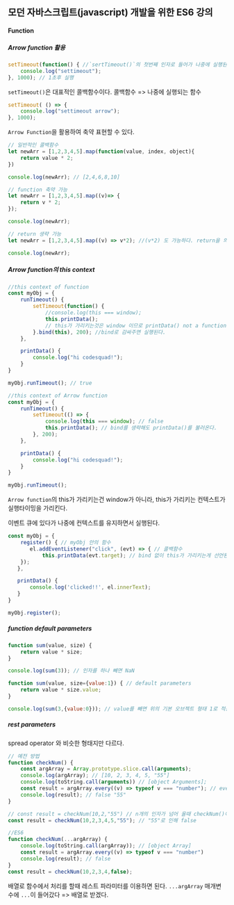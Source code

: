 ## 모던 자바스크립트(javascript) 개발을 위한 ES6 강의

#### Function

##### Arrow function 활용

```js
setTimeout(function() { //`sertTimeout()`의 첫번째 인자로 들어가 나중에 실행된다.
    console.log("settimeout");
}, 1000); // 1초후 실행
```

`setTimeout()`은 대표적인 콜백함수이다.
콜백함수 => 나중에 실행되는 함수

```js
setTimeout( () => {
    console.log("settimeout arrow");
}, 1000);
```

`Arrow Function`을 활용하여 축약 표현할 수 있다.

```js
// 일반적인 콜백함수
let newArr = [1,2,3,4,5].map(function(value, index, object){
    return value * 2;
})

console.log(newArr); // [2,4,6,8,10]
```

```js
// function 축약 가능
let newArr = [1,2,3,4,5].map((v)=> {
    return v * 2;
});

console.log(newArr);
```

```js
// return 생략 가능
let newArr = [1,2,3,4,5].map((v) => v*2); //(v*2) 도 가능하다. return을 의미한다.

console.log(newArr);
```

##### Arrow function의 this context

```js
//this context of function
const myObj = {
    runTimeout() {
        setTimeout(function() {
            //console.log(this === window);
            this.printData();
            // this가 가리키는것은 window 이므로 printData() not a function error
        }.bind(this), 200); //bind로 감싸주면 실행된다.
    },

    printData() {
        console.log("hi codesquad!");
    }
}

myObj.runTimeout(); // true
```

```js
//this context of Arrow function
const myObj = {
    runTimeout() {
        setTimeout(() => {
            console.log(this === window); // false
            this.printData(); // bind를 생략해도 printData()를 불러온다.
        }, 200);
    },

    printData() {
        console.log("hi codesquad!");
    }
}

myObj.runTimeout();
```

`Arrow function`의 this가 가리키는건 window가 아니라,
this가 가리키는 컨텍스트가 실행타이밍을 가리킨다.

이벤트 큐에 있다가 나중에 컨텍스트를 유지하면서 실행된다.

```js
const myObj = {
    register() { // myObj 안의 함수
       el.addEventListener("click", (evt) => { // 콜백함수
           this.printData(evt.target); // bind 없이 this가 가리키는게 선언된 부분을 가리킨다.
    });
   },

   printData() {
       console.log('clicked!!', el.innerText);
   } 
}

myObj.register();
```

##### function default parameters

```js
function sum(value, size) {
    return value * size;
}

console.log(sum(3)); // 인자를 하나 빼면 NaN
```

```js
function sum(value, size={value:1}) { // default parameters
    return value * size.value;
}

console.log(sum(3,{value:0})); // value를 빼면 위의 기본 오브젝트 형태 1로 적용된다.
```

##### rest parameters
spread operator 와 비슷한 형태지만 다르다.

```js
// 예전 방법
function checkNum() {
    const argArray = Array.prototype.slice.call(arguments);
    console.log(argArray); // [10, 2, 3, 4, 5, "55"]
    console.log(toString.call(arguments)) // [object Arguments];
    const result = argArray.every((v) => typeof v === "number"); // every는 값이 true일때만 true를 반환한다.
    console.log(result); // false "55"
}

// const result = checkNum(10,2,"55") // n개의 인자가 넘어 올때 checkNum()이 어떻게 처리해야 하나
const result = checkNum(10,2,3,4,5,"55"); // "55"로 인해 false
```

```js
//ES6
function checkNum(...argArray) {
    console.log(toString.call(argArray)); // [object Array]
    const result = argArray.every((v) => typeof v === "number")
    console.log(result); // false
}
const result = checkNum(10,2,3,4,false);
```

배열로 함수에서 처리를 할때 레스트 파라미터를 이용하면 된다. `...argArray`
매개변수에 `...`이 들어갔다 => 배열로 받겠다.